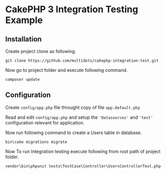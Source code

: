 # CakePHP 3 Integration Testing Example

## Installation

Create project clone as following.

`git clone https://github.com/multidots/cakephp-integration-test.git`

Now go to project folder and execute following command.

`composer update`

## Configuration

Create `config/app.php` file throught copy of file `app.default.php`

Read and edit `config/app.php` and setup the `'Datasources'` and `'test'`
configuration relevant for application.

Now run following command to create a Users table in database.

`bin\cake migrations migrate`

Now To run Integration testing execute following from root path of project folder.

`vendor\bin\phpunit tests\TestCase\Controller\UsersControllerTest.php`

